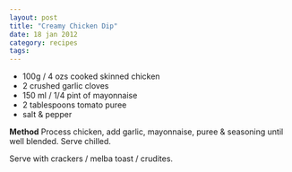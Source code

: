 ```yaml
---
layout: post
title: "Creamy Chicken Dip"
date: 18 jan 2012
category: recipes
tags: 
---
```


* 100g / 4 ozs cooked skinned chicken
* 2 crushed garlic cloves
* 150 ml / 1/4 pint of mayonnaise
* 2 tablespoons tomato puree
* salt & pepper

<b>Method</b>
Process chicken, add garlic, mayonnaise, puree & seasoning until well blended.  Serve chilled.

Serve with crackers / melba toast / crudites.
